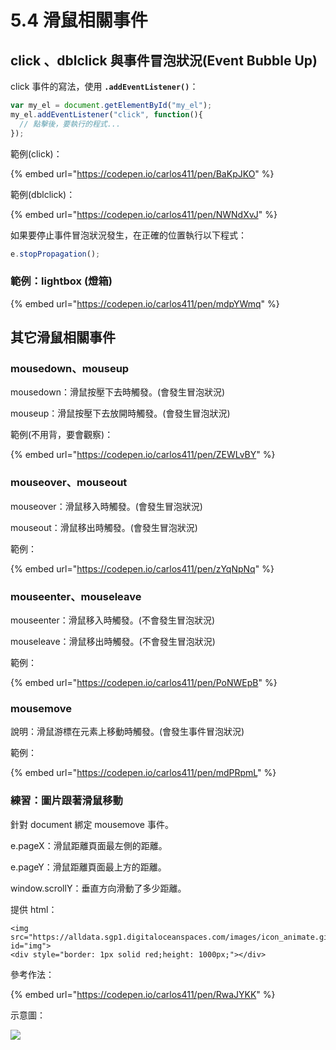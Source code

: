 # 5.4 滑鼠相關事件

## click 、dblclick 與事件冒泡狀況(Event Bubble Up)

click 事件的寫法，使用 **`.addEventListener()`**：

```javascript
var my_el = document.getElementById("my_el");
my_el.addEventListener("click", function(){
  // 點擊後，要執行的程式...
});
```



範例(click)：

{% embed url="https://codepen.io/carlos411/pen/BaKpJKO" %}

範例(dblclick)：

{% embed url="https://codepen.io/carlos411/pen/NWNdXvJ" %}



如果要停止事件冒泡狀況發生，在正確的位置執行以下程式：

```javascript
e.stopPropagation();
```



### 範例：lightbox (燈箱)

{% embed url="https://codepen.io/carlos411/pen/mdpYWmq" %}



## 其它滑鼠相關事件



### mousedown、mouseup

mousedown：滑鼠按壓下去時觸發。(會發生冒泡狀況)

mouseup：滑鼠按壓下去放開時觸發。(會發生冒泡狀況)

範例(不用背，要會觀察)：

{% embed url="https://codepen.io/carlos411/pen/ZEWLvBY" %}



### mouseover、mouseout

mouseover：滑鼠移入時觸發。(會發生冒泡狀況)

mouseout：滑鼠移出時觸發。(會發生冒泡狀況)

範例：

{% embed url="https://codepen.io/carlos411/pen/zYqNpNq" %}





### mouseenter、mouseleave

mouseenter：滑鼠移入時觸發。(不會發生冒泡狀況)

mouseleave：滑鼠移出時觸發。(不會發生冒泡狀況)



範例：

{% embed url="https://codepen.io/carlos411/pen/PoNWEpB" %}





### mousemove

說明：滑鼠游標在元素上移動時觸發。(會發生事件冒泡狀況)

範例：

{% embed url="https://codepen.io/carlos411/pen/mdPRpmL" %}



### 練習：圖片跟著滑鼠移動

針對 document 綁定 mousemove 事件。

e.pageX：滑鼠距離頁面最左側的距離。

e.pageY：滑鼠距離頁面最上方的距離。

window.scrollY：垂直方向滑動了多少距離。

提供 html：

```markup
<img src="https://alldata.sgp1.digitaloceanspaces.com/images/icon_animate.gif" id="img">
<div style="border: 1px solid red;height: 1000px;"></div>
```



參考作法：

{% embed url="https://codepen.io/carlos411/pen/RwaJYKK" %}

示意圖：

![](../.gitbook/assets/pagey\_minus\_scrolly.png)



